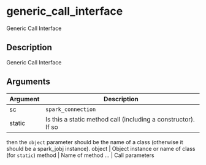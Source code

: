 # generic_call_interface


Generic Call Interface




## Description

Generic Call Interface






## Arguments


Argument      |Description
------------- |----------------
sc | ``spark_connection``
static | Is this a static method call (including a constructor). If so
then the ``object`` parameter should be the name of a class (otherwise
it should be a spark_jobj instance).
object | Object instance or name of class (for ``static``)
method | Name of method
... | Call parameters






